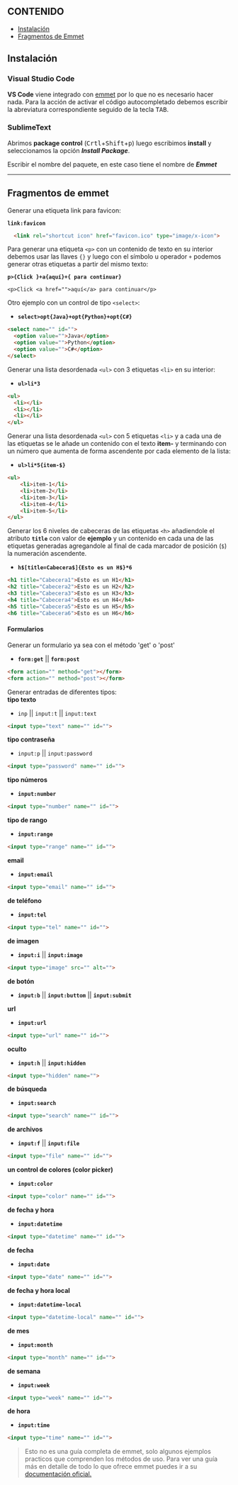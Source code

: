 ## CONTENIDO

- [Instalación](#instalacion)
- [Fragmentos de Emmet](#fragementos-emmet)

<a name="instalacion"></a>
## Instalación

### Visual Studio Code

**VS Code** viene integrado con [emmet](https://emmet.io/) por lo que no es necesario hacer nada. Para la acción de activar el código autocompletado debemos escribir la abreviatura correspondiente seguido de la tecla <kbd>TAB</kbd>.  

### SublimeText

Abrimos **package control** (<kbd>Crtl</kbd>+<kbd>Shift</kbd>+<kbd>p</kbd>) luego escribimos **install** y seleccionamos la opción ***Install Package***.

Escribir el nombre del paquete, en este caso tiene el nombre de ***Emmet***

---

<a name="fragementos-emmet"></a>
## Fragmentos de emmet

Generar una etiqueta link para favicon:  

**`link:favicon`**

```html
  <link rel="shortcut icon" href="favicon.ico" type="image/x-icon">
```

Para generar una etiqueta `<p>` con un contenido de texto en su interior debemos usar las llaves `{}` y luego con el símbolo u operador `+` podemos generar otras etiquetas a partir del mismo texto:  

**`p>{Click }+a{aquí}+{ para continuar}`**

```text
<p>Click <a href="">aquí</a> para continuar</p>
```
Otro ejemplo con un control de tipo `<select>`: 

- **`select>opt{Java}+opt{Python}+opt{C#}`**

```html
<select name="" id="">
  <option value="">Java</option>
  <option value="">Python</option>
  <option value="">C#</option>
</select>
```

Generar una lista desordenada `<ul>` con 3 etiquetas `<li>` en su interior:  

- **`ul>li*3`**

```html
<ul>
  <li></li>
  <li></li>
  <li></li>
</ul>
```

Generar una lista desordenada `<ul>` con 5 etiquetas `<li>` y a cada una de las etiquetas se le añade un contenido con el texto **item-** y terminando con un número que aumenta de forma ascendente por cada elemento de la lista:  

- **`ul>li*5{item-$}`**

```html
<ul>
	<li>item-1</li>
	<li>item-2</li>
	<li>item-3</li>
	<li>item-4</li>
	<li>item-5</li>
</ul>
```

Generar los 6 niveles de cabeceras de las etiquetas `<h>` añadiendole el atributo **`title`** con valor de **ejemplo** y un contenido en cada una de las etiquetas generadas agregandole al final de cada marcador de posición (`$`) la numeración ascendente.  

- **`h$[title=Cabecera$]{Esto es un H$}*6`**


```html
<h1 title="Cabecera1">Esto es un H1</h1>
<h2 title="Cabecera2">Esto es un H2</h2>
<h3 title="Cabecera3">Esto es un H3</h3>
<h4 title="Cabecera4">Esto es un H4</h4>
<h5 title="Cabecera5">Esto es un H5</h5>
<h6 title="Cabecera6">Esto es un H6</h6>
```
#### <a name="form"></a>Formularios


Generar un formulario ya sea con el método 'get' o 'post'  

- **`form:get`** || **`form:post`**

```html
<form action="" method="get"></form>
<form action="" method="post"></form>
```

Generar entradas de diferentes tipos:  
**tipo texto**

- `inp` || `input:t` || `input:text`

```html
<input type="text" name="" id="">
```

**tipo contraseña**  

- `input:p` || `input:password`

```html
<input type="password" name="" id="">
```

**tipo números**

- **`input:number`**

```html
<input type="number" name="" id="">
```
**tipo de rango**

- **`input:range`**

```html
<input type="range" name="" id="">
```

**email**

- **`input:email`**

```html
<input type="email" name="" id="">
```
**de teléfono**
	
- **`input:tel`**

```html
<input type="tel" name="" id="">
```

**de imagen**

- **`input:i`** || **`input:image`**

```html
<input type="image" src="" alt="">
```

**de botón**

- **`input:b`** || **`input:buttom`** || **`input:submit`**

**url**

- **`input:url`**

```html
<input type="url" name="" id="">
```

**oculto**

- **`input:h`** || **`input:hidden`**

```html
<input type="hidden" name="">
```
**de búsqueda**

- **`input:search`**

```html
<input type="search" name="" id="">
```

**de archivos**

- **`input:f`** || **`input:file`**

```html
<input type="file" name="" id="">
```

**un control de colores (color picker)**

- **`input:color`**

```html
<input type="color" name="" id="">
```

**de fecha y hora** 

- **`input:datetime`**

```html
<input type="datetime" name="" id="">
```

**de fecha**

- **`input:date`**

```html
<input type="date" name="" id="">
```

**de fecha y hora local**  

- **`input:datetime-local`**

```html
<input type="datetime-local" name="" id="">
```

**de mes**

- **`input:month`**

```html
<input type="month" name="" id="">
```

**de semana**

- **`input:week`**

```html
<input type="week" name="" id="">
```
**de hora**

- **`input:time`**

```html
<input type="time" name="" id="">
```

>Esto no es una guía completa de emmet, solo algunos ejemplos practicos que comprenden los métodos de uso. Para ver una guía más en detalle de todo lo que ofrece emmet puedes ir a su [documentación oficial.](https://docs.emmet.io/) 
